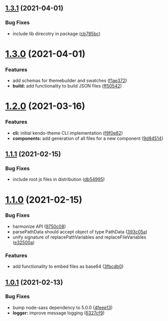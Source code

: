 ## [1.3.1](https://github.com/telerik/kendo-theme-tasks/compare/v1.3.0...v1.3.1) (2021-04-01)


### Bug Fixes

* include lib direcotry in package ([cb785bc](https://github.com/telerik/kendo-theme-tasks/commit/cb785bce5ebb2a334a6af4379fa4f40ddf3d15df))

# [1.3.0](https://github.com/telerik/kendo-theme-tasks/compare/v1.2.0...v1.3.0) (2021-04-01)


### Features

* add schemas for themebuilder and swatches ([f1ae372](https://github.com/telerik/kendo-theme-tasks/commit/f1ae372c6852682cfb962a632b95ce26b4053c9c))
* **build:** add functionality to build JSON files ([ff50542](https://github.com/telerik/kendo-theme-tasks/commit/ff5054273c137dfc8cebee84d7c2eddb8d37be45))

# [1.2.0](https://github.com/telerik/kendo-theme-tasks/compare/v1.1.1...v1.2.0) (2021-03-16)


### Features

* **cli:** initial kendo-theme CLI implementation ([f9f0e82](https://github.com/telerik/kendo-theme-tasks/commit/f9f0e8207dec9255b47aee249a3d433f89e70239))
* **components:** add generation of all files for a new component ([9d84514](https://github.com/telerik/kendo-theme-tasks/commit/9d845149665c606a653d07a945218f542768a669))

## [1.1.1](https://github.com/telerik/kendo-theme-tasks/compare/v1.1.0...v1.1.1) (2021-02-15)


### Bug Fixes

* include root js files in distribution ([db54995](https://github.com/telerik/kendo-theme-tasks/commit/db5499556a7d04ad882dd8ad68b2766e4d1d65a0))

# [1.1.0](https://github.com/telerik/kendo-theme-tasks/compare/v1.0.1...v1.1.0) (2021-02-15)


### Bug Fixes

* harmonize API ([9750c08](https://github.com/telerik/kendo-theme-tasks/commit/9750c088000d386836d819f3a977b48ae0f00e2a))
* parsePathData should accept object of type PathData ([393c05a](https://github.com/telerik/kendo-theme-tasks/commit/393c05a656562c8ce388c036d7ab3060ef1788fa))
* unify signature of replacePathVariables and replaceFileVariables ([e32500a](https://github.com/telerik/kendo-theme-tasks/commit/e32500ae3ca37923ed299653402a60a1a469f9ba))


### Features

* add functionality to embed files as base64 ([3fbcdb0](https://github.com/telerik/kendo-theme-tasks/commit/3fbcdb01e5b343c44c09080347b95f6b110123bb))

## [1.0.1](https://github.com/telerik/kendo-theme-tasks/compare/v1.0.0...v1.0.1) (2021-02-13)


### Bug Fixes

* bump node-sass dependency to 5.0.0 ([4feee13](https://github.com/telerik/kendo-theme-tasks/commit/4feee13a0d57eb3086552144da1c0751ded107f8))
* **logger:** improve message logging ([6327cf9](https://github.com/telerik/kendo-theme-tasks/commit/6327cf94af6eb4689d2fb1549286a8d1162d6fb9))
